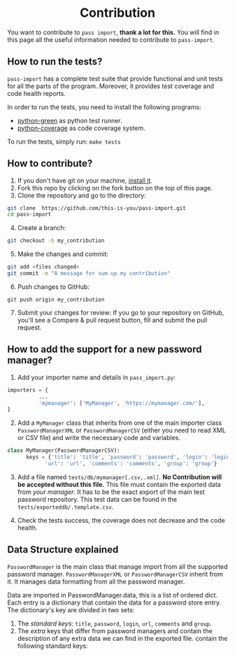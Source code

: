 <h1 align="center">Contribution</h1>

You want to contribute to `pass import`, **thank a lot for this.** You will find
in this page all the useful information needed to contribute to `pass-import`.

## How to run the tests?

`pass-import` has a complete test suite that provide functional and unit tests
for all the parts of the program. Moreover, it provides test coverage and code
health reports.

In order to run the tests, you need to install the following programs:
* [python-green][pgreen] as python test runner.
* [python-coverage][pcoverage] as code coverage system.

To run the tests, simply run: `make tests`


## How to contribute?

1. If you don't have git on your machine, [install it][git].
2. Fork this repo by clicking on the fork button on the top of this page.
3. Clone the repository and go to the directory:
```sh
git clone  https://github.com/this-is-you/pass-import.git
cd pass-import
```
4. Create a branch:
```sh
git checkout -b my_contribution
```
5. Make the changes and commit:
```sh
git add <files changed>
git commit -m "A message for sum up my contribution"
```
6. Push changes to GitHub:
```
git push origin my_contribution
```
7. Submit your changes for review: If you go to your repository on GitHub,
you'll see a Compare & pull request button, fill and submit the pull request.


## How to add the support for a new password manager?

1. Add your importer name and details in `pass_import.py`:
```python
importers = {
          ...
          'mymanager': ['MyManager', 'https://mymanager.com/'],
}
```

2. Add a `MyManager` class that inherits from one of the main importer class
`PasswordManagerXML` or `PasswordManagerCSV` (either you need to read XML or CSV
file) and write the necessary code and variables.
```python
class MyManager(PasswordManagerCSV):
      keys = {'title': 'title', 'password': 'password', 'login': 'login',
            'url': 'url', 'comments': 'comments', 'group': 'group'}
```

3. Add a file named `tests/db/mymanager[.csv,.xml]`. **No Contribution
will be accepted without this file.** This file must contain the exported data
from *your manager*. It has to be the exact export of the main test password
repository. This test data can be found in the `tests/exporteddb/.template.csv`.

4. Check the tests success, the coverage does not decrease and the code health.


## Data Structure explained

`PasswordManager` is the main class that manage import from all the supported
password manager. `PasswordManagerXML` or `PasswordManagerCSV` inherit from it.
It manages data formatting from all the password manager.

Data are imported in PasswordManager.data, this is a list of ordered dict. Each
entry is a dictionary that contain the data for a password store entry. The
dictionary's key are divided in two sets:
1. The *standard keys*: `title`, `password`, `login`, `url`, `comments` and
`group`.
2. The *extra* keys that differ from password managers and contain the
description of any extra data we can find in the exported file.
contain the following standard keys:


[mt]: https://en.wikipedia.org/wiki/Mutation_testing
[pgreen]: https://github.com/CleanCut/green
[pcoverage]: http://nedbatchelder.com/code/coverage/
[git]: https://help.github.com/articles/set-up-git/
